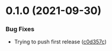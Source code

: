 # 0.1.0 (2021-09-30)


### Bug Fixes

* Trying to push first release ([c0d357c](https://github.com/ortegasa1/release-test-repo/commit/c0d357c3e7cf2e51b583cdb51fc49103a103a336))



